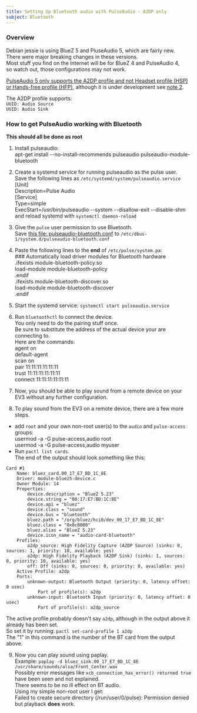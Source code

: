 ```yaml
---
title: Setting Up Bluetooth audio with PulseAudio - A2DP only
subject: Bluetooth
---
```


### Overview
Debian jessie is using BlueZ 5 and PluseAudio 5, which are fairly new.  
There were major breaking changes in these versions.  
Most stuff you find on the Internet will be for BlueZ 4 and PulseAudio 4,  
so watch out, those configurations may not work.  
 
[PulseAudio 5 only supports the A2DP profile and not Headset profile (HSP) or Hands-free profile (HFP)](http://www.freedesktop.org/wiki/Software/PulseAudio/Notes/5.0/),
although it is under development see [note 2].  
  
The A2DP profile supports:  
`UUID: Audio Source`  
`UUID: Audio Sink`  

### How to get PulseAudio working with Bluetooth 
**This should all be done as root**  
  
1. Install pulseaudio:  
    apt-get install --no-install-recommends pulseaudio pulseaudio-module-bluetooth  

2. Create a systemd service for running pulseaudio as the pulse user.  
Save the following lines as `/etc/systemd/system/pulseaudio.service`  
        [Unit]  
        Description=Pulse Audio  
        [Service]  
        Type=simple  
        ExecStart=/usr/bin/pulseaudio --system --disallow-exit --disable-shm  
and reload systemd with `systemctl daemon-reload`
  
3. Give the `pulse` user permission to use Bluetooth.  
Save [this file: pulseaudio-bluetooth.conf](https://gist.github.com/dlech/7e9d28bccac9632cbc50#file-pulseaudio-bluetooth-conf) to `/etc/dbus-1/system.d/pulseaudio-bluetooth.conf`  

4. Paste the following lines to the **end** of `/etc/pulse/system.pa`:  
        ### Automatically load driver modules for Bluetooth hardware  
        .ifexists module-bluetooth-policy.so  
        load-module module-bluetooth-policy  
        .endif  
        .ifexists module-bluetooth-discover.so  
        load-module module-bluetooth-discover  
        .endif  

5. Start the systemd service: `systemctl start pulseaudio.service`

6. Run `bluetoothctl` to connect the device.  
You only need to do the pairing stuff once.  
Be sure to substitute the address of the actual device your are connecting to.  
Here are the commands:  
        agent on  
        default-agent  
        scan on  
        pair 11:11:11:11:11:11  
        trust 11:11:11:11:11:11  
        connect 11:11:11:11:11:11  

7. Now, you should be able to play sound from a remote device on your EV3 without any further configuration.
 
8. To play sound from the EV3 on a remote device, there are a few more steps.  
* add `root` and your own non-root user(s) to the `audio` and `pulse-access` groups:  
    usermod -a -G pulse-access,audio root  
    usermod -a -G pulse-access,audio myuser  
* Run `pactl list cards`.  
The end of the output should look something like this:  

```  
Card #1
    Name: bluez_card.00_17_E7_BD_1C_8E
    Driver: module-bluez5-device.c
    Owner Module: 14
    Properties:
        device.description = "BlueZ 5.23"
        device.string = "00:17:E7:BD:1C:8E"
        device.api = "bluez"
        device.class = "sound"
        device.bus = "bluetooth"
        bluez.path = "/org/bluez/hci0/dev_00_17_E7_BD_1C_8E"
        bluez.class = "0x0c0000"
        bluez.alias = "BlueZ 5.23"
        device.icon_name = "audio-card-bluetooth"
    Profiles:
        a2dp_source: High Fidelity Capture (A2DP Source) (sinks: 0, sources: 1, priority: 10, available: yes)
        a2dp: High Fidelity Playback (A2DP Sink) (sinks: 1, sources: 0, priority: 10, available: yes)
        off: Off (sinks: 0, sources: 0, priority: 0, available: yes)
    Active Profile: a2dp
    Ports:
        unknown-output: Bluetooth Output (priority: 0, latency offset: 0 usec)
            Part of profile(s): a2dp
        unknown-input: Bluetooth Input (priority: 0, latency offset: 0 usec)
            Part of profile(s): a2dp_source
```

The active profile probably doesn't say `a2dp`, although in the output above it already has been set.  
So set it by running: `pactl set-card-profile 1 a2dp`  
The "1" in this command is the number of the BT card from the output above.  
  
9. Now you can play sound using paplay.  
Example: `paplay -d bluez_sink.00_17_E7_BD_1C_8E /usr/share/sounds/alsa/Front_Center.wav`  
Possibly error messages like `xcb_connection_has_error() returned true` have been seen and not explained.  
There seems to be no ill effect on BT audio.  
Using my simple non-root user I get:  
    Failed to create secure directory (/run/user/0/pulse): Permission denied  
but playback **does** work.  





[note 1]: http://git.kernel.org/cgit/bluetooth/bluez.git/commit/?id=4ff9b99292eca193dc0c149722328cb0b1ab0818
[note 2]: http://cgit.freedesktop.org/pulseaudio/pulseaudio/commit/?id=1f0de01bfc85f92785fcd2f0e863e471af7e6ace
